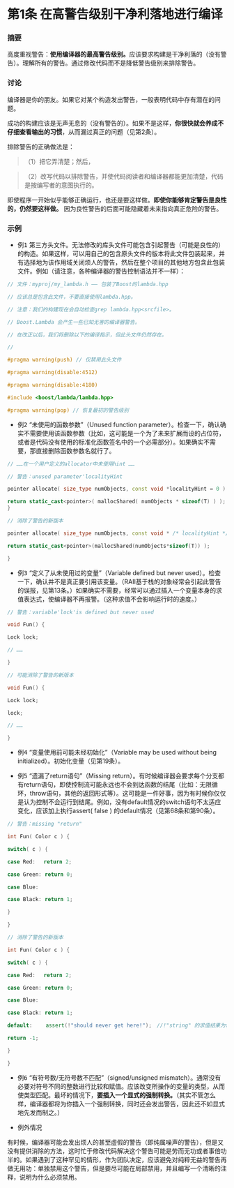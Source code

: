 # 第1条 在高警告级别干净利落地进行编译
### 摘要

高度重视警告：<b>使用编译器的最高警告级别。</b>应该要求构建是干净利落的（没有警告）。理解所有的警告。通过修改代码而不是降低警告级别来排除警告。

### 讨论

编译器是你的朋友。如果它对某个构造发出警告，一般表明代码中存有潜在的问题。

成功的构建应该是无声无息的（没有警告的）。如果不是这样，<b>你很快就会养成不仔细查看输出的习惯</b>，从而漏过真正的问题（见第2条）。

排除警告的正确做法是：
>（1）把它弄清楚；然后，

>（2）改写代码以排除警告，并使代码阅读者和编译器都能更加清楚，代码是按编写者的意图执行的。

即使程序一开始似乎能够正确运行，也还是要这样做。<b>即使你能够肯定警告是良性的，仍然要这样做。</b> 因为良性警告的后面可能隐藏着未来指向真正危险的警告。

### 示例

* <kbd>例1</kbd> 第三方头文件。无法修改的库头文件可能包含引起警告（可能是良性的）的构造。如果这样，可以用自己的包含原头文件的版本将此文件包装起来，并有选择地为该作用域关闭烦人的警告，然后在整个项目的其他地方包含此包装文件。例如（请注意，各种编译器的警告控制语法并不一样）：
```C++
// 文件：myproj/my_lambda.h —— 包装了Boost的lambda.hpp

// 应该总是包含此文件，不要直接使用lambda.hpp。

// 注意：我们的构建现在会自动检查grep lambda.hpp<srcfile>。

// Boost.Lambda 会产生一些已知无害的编译器警告。

// 在改正以后，我们将删除以下的编译指示，但此头文件仍然存在。

//

#pragma warning(push) // 仅禁用此头文件

#pragma warning(disable:4512)

#pragma warning(disable:4180)

#include <boost/lambda/lambda.hpp>

#pragma warning(pop) // 恢复最初的警告级别
```

* <kbd>例2</kbd> “未使用的函数参数”（Unused function parameter）。检查一下，确认确实不需要使用该函数参数（比如，这可能是一个为了未来扩展而设的占位符，或者是代码没有使用的标准化函数签名中的一个必需部分）。如果确实不需要，那直接删除函数参数名就行了。
```C++
// ……在一个用户定义的allocator中未使用hint ……

// 警告：unused parameter'localityHint

pointer allocate( size_type numObjects, const void *localityHint = 0 ) {

return static_cast<pointer>( mallocShared( numObjects * sizeof(T) ) );
}

// 消除了警告的新版本

pointer allocate( size_type numObjects, const void * /* localityHint */ = 0 ) {

return static_cast<pointer>(mallocShared(numObjects*sizeof(T)) );

}
```
* <kbd>例3</kbd> “定义了从未使用过的变量”（Variable defined but never used）。检查一下，确认并不是真正要引用该变量。（RAII基于栈的对象经常会引起此警告的误报，见第13条。）如果确实不需要，经常可以通过插入一个变量本身的求值表达式，使编译器不再报警。（这种求值不会影响运行时的速度。）
```c++
// 警告：variable'lock'is defined but never used

void Fun() {

Lock lock;

// ……

}

// 可能消除了警告的新版本

void Fun() {

Lock lock;

lock;

// ……

}
```
* <kbd>例4</kbd> “变量使用前可能未经初始化”（Variable may be used without being initialized）。初始化变量（见第19条）。

* <kbd>例5</kbd> “遗漏了return语句”（Missing return）。有时候编译器会要求每个分支都有return语句，即使控制流可能永远也不会到达函数的结尾（比如：无限循环，throw语句，其他的返回形式等）。这可能是一件好事，因为有时候你仅仅是认为控制不会运行到结尾。例如，没有default情况的switch语句不太适应变化，应该加上执行assert( false ) 的default情况（见第68条和第90条）。
```c++
// 警告：missing "return"

int Fun( Color c ) {

switch( c ) {

case Red:　 return 2;

case Green: return 0;

case Blue:

case Black: return 1;

}

}

// 消除了警告的新版本

int Fun( Color c ) {

switch( c ) {

case Red:　 return 2;

case Green: return 0;

case Blue:

case Black: return 1;

default:　　 assert(!"should never get here!");　//!"string" 的求值结果为false

return -1;

}

}
```

* <kbd>例6</kbd> “有符号数/无符号数不匹配”（signed/unsigned mismatch）。通常没有必要对符号不同的整数进行比较和赋值。应该改变所操作的变量的类型，从而使类型匹配。最坏的情况下，<b>要插入一个显式的强制转换。</b>（其实不管怎么样，编译器都将为你插入一个强制转换，同时还会发出警告，因此还不如显式地先发而制之。）

* <kbd>例外情况</kbd>

有时候，编译器可能会发出烦人的甚至虚假的警告（即纯属噪声的警告），但是又没有提供消除的方法，这时忙于修改代码解决这个警告可能是劳而无功或者事倍功半的。如果遇到了这种罕见的情形，作为团队决定，应该避免对纯粹无益的警告再做无用功：单独禁用这个警告，但是要尽可能在局部禁用，并且编写一个清晰的注释，说明为什么必须禁用。